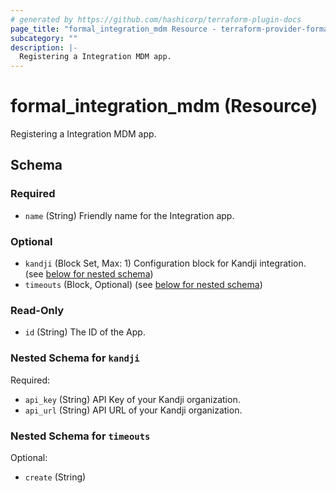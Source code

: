 ```yaml
---
# generated by https://github.com/hashicorp/terraform-plugin-docs
page_title: "formal_integration_mdm Resource - terraform-provider-formal"
subcategory: ""
description: |-
  Registering a Integration MDM app.
---
```


# formal_integration_mdm (Resource)

Registering a Integration MDM app.



<!-- schema generated by tfplugindocs -->
## Schema

### Required

- `name` (String) Friendly name for the Integration app.

### Optional

- `kandji` (Block Set, Max: 1) Configuration block for Kandji integration. (see [below for nested schema](#nestedblock--kandji))
- `timeouts` (Block, Optional) (see [below for nested schema](#nestedblock--timeouts))

### Read-Only

- `id` (String) The ID of the App.

<a id="nestedblock--kandji"></a>
### Nested Schema for `kandji`

Required:

- `api_key` (String) API Key of your Kandji organization.
- `api_url` (String) API URL of your Kandji organization.


<a id="nestedblock--timeouts"></a>
### Nested Schema for `timeouts`

Optional:

- `create` (String)
